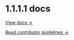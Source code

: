 # 1.1.1.1 docs

[View docs →](https://secret.wiki/1.1.1.1) 

[Read contributor guidelines →](https://secret.wiki/docs-engine/contributing/content)
